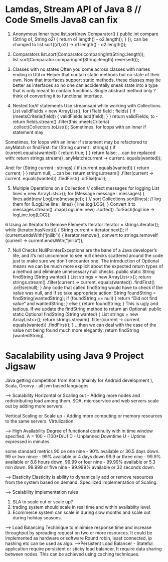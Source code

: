 # Lamdas, Stream API of Java 8 // Code Smells Java8 can fix
1. Anonymous Inner type
list.sort(new Comparator<String>() {
public int compare (String o1, String o2) {
return o1.length() - o2.length();
}
});
can be changed to 
list.sort((o1,o2) -> o1.length() - o2.length());

2. Comparators
list.sort(Comparator.comparingInt(String::length));
list.sort(Comparator.comparingInt(String::length).reversed());

3. Classes with no states
Often you come across classes with names ending in Util or Helper that contain static methods but no state of their own. Now that interfaces support static methods, these classes may be better as interfaces so no one can accidentally sneak state into a type that is only meant to contain functions.
Single abstract method only ? think of converting it to functional interface.

4. Nested for/if statements
Use streamsapi while working with Collections.
List<Field> validFields = new ArrayList<Field>();
for (Field field : fields) {
if (meetsCriteria(field)) {
validFields.add(field);
}
}
return validFields;
to -
return fields.stream()
.filter(this::meetsCriteria)
.collect(Collectors.toList());
Sometimes, for loops with an inner if statement may

Sometimes, for loops with an inner if statement may
be refactored to anyMatch or findFirst:
for (String current : strings) {
if (current.equals(wanted)) {
return true;
}
}
return false;
…can be replaced with:
return strings.stream()
.anyMatch(current -> current.
equals(wanted));

And:
for (String current : strings) {
if (current.equals(wanted)) {
return current;
}
}
return null;
…can be:
return strings.stream()
.filter(current -> current.
equals(wanted))
.findFirst()
.orElse(null);

5. Multiple Operations on a Collection
// collect messages for logging
List<LogLine> lines = new ArrayList<>();
for (Message message : messages) {
lines.add(new LogLine(message));
}
// sort
Collections.sort(lines);
// log them
for (LogLine line : lines) {
line.log(LOG);
}
Convert it to 
messages.stream()
.map(LogLine::new)
.sorted()
.forEach(logLine -> logLine.log(LOG));

6 Using an Iterator to Remove Elements
Iterator<String> iterator = strings.iterator();
while (iterator.hasNext()) {
String current = iterator.next();
if (current.endsWith(“jnilib”)) {
iterator.remove();
convert to
strings.removeIf (current -> current.endsWith(“jnilib”));

7. Null Checks
NullPointerExceptions are the bane of a Java developer’s life, and it’s not uncommon to see null checks scattered around the code just to make sure we don’t encounter one. The introduction of Optional means we can be much more explicit about the expected return types of a method and eliminate unnecessary null checks.
public static String findString (String wanted)
{
List<String> strings = new ArrayList<>();
return strings.stream()
.filter(current -> current.
equals(wanted))
.findFirst()
.orElse(null);
}
Any code that called findString would have to check if the value was null, and if so take appropriate action:
String foundString = findString(wantedString);
if (foundString == null) {
return “Did not find value” and
wantedString;
} else {
return foundString;
}
This is ugly and tedious. If we update the findString method to return an Optional:
public static Optional<String> findString
(String wanted) {
List<String> strings = new ArrayList<>();
return strings.stream()
.filter(current -> current.
equals(wanted))
.findFirst();
}
…then we can deal with the case of the value not being found much more elegantly:
return findString (wantedString).

#  Sacalability using Java 9 Project Jigsaw
Java getting competition from Kotlin (mainly for Android development ), Scala, Groovy  - all jvm based languages

--> Scalability
Horizontal or Scaling out - Adding more nodes and redistributing load among them. SOA, microservice and web servers scale out by adding more servers.

Vertical Scaling or Scale up - Adding more computing or memory resources to the same servers. Virtulization.

--> High Availability
Degree of functional continuity with in time window specified.
A = 100 - (100*D/U) D - Unplanned Downtime U - Uptime expressed in minutes.

some standard metrics
90 oe one nine - 90% available or 36.5 days down.
99 or two nince - 99% available or 4 days down
99.9 or three nine - 99.9% available or 8.8 hours down.
99.99 or four nine - 99.99% available or 5.3 min down.
99.999 or five nine - 99.999% available or 32 seconds down.

--> Elasticity
Elasticity is ability to dynamically add or remove resources from the system based on demand. Specilized implementation of Scaling.

--> Scalability implementation rules
1. SLA to scale out or scale up?
2. trading system should scale in real time and within availabilty level.
3. Ecommerce system can scale in during slow months and scale out during holiday seasons.

--> Load Balancing
Techinique to minimise response time and increase throughput by spreading request on two or more resources. It could be implemented as hardware or software
Round robin, least connected, ip hashing etc can be used as algo.
-->Persistent Load Balancer - Stateful application require persistent or sticky load balancer. It require data sharing between nodes. This can be achieved using caching techniques.

